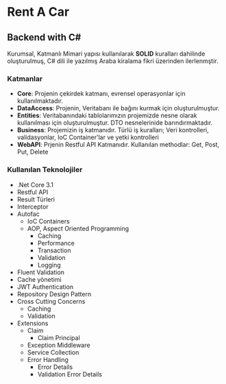 # Rent A Car

## Backend with C#

Kurumsal, Katmanlı Mimari yapısı kullanılarak **SOLID** kuralları dahilinde oluşturulmuş, C# dili ile yazılmış Araba kiralama fikri üzerinden ilerlenmştir.

### Katmanlar

- **Core**: Projenin çekirdek katmanı, evrensel operasyonlar için kullanılmaktadır.
- **DataAccess**: Projenin, Veritabanı ile bağını kurmak için oluşturulmuştur.
- **Entities**: Veritabanındaki tablolarımızın projemizde nesne olarak kullanılması için oluşturulmuştur. DTO nesnelerinide
  barındırmaktadır.
- **Business**: Projemizin iş katmanıdır. Türlü iş kuralları; Veri kontrolleri, validasyonlar, IoC Container'lar ve yetki
  kontrolleri
- **WebAPI**: Prjenin Restful API Katmanıdır. Kullanılan methodlar: Get, Post, Put, Delete

### Kullanılan Teknolojiler

- .Net Core 3.1
- Restful API
- Result Türleri
- Interceptor
- Autofac
    - IoC Containers
    - AOP, Aspect Oriented Programming
        - Caching
        - Performance
        - Transaction
        - Validation
        - Logging
- Fluent Validation
- Cache yönetimi
- JWT Authentication
- Repository Design Pattern
- Cross Cutting Concerns
    - Caching
    - Validation
- Extensions
    - Claim
        - Claim Principal
    - Exception Middleware
    - Service Collection
    - Error Handling
        - Error Details
        - Validation Error Details
